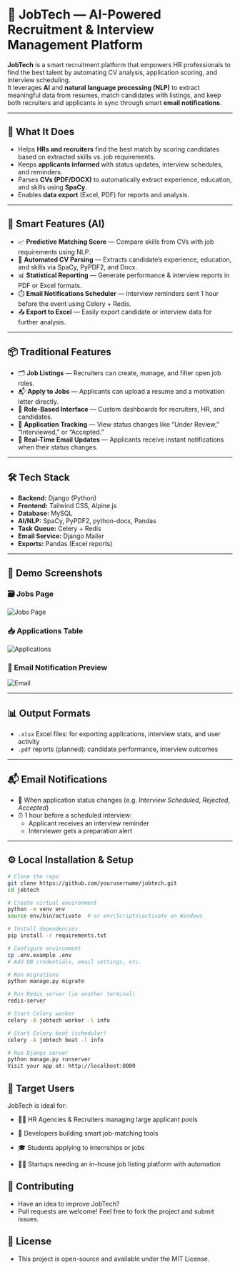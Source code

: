 # 🤖 JobTech — AI-Powered Recruitment & Interview Management Platform

**JobTech** is a smart recruitment platform that empowers HR professionals to find the best talent by automating CV analysis, application scoring, and interview scheduling.  
It leverages **AI** and **natural language processing (NLP)** to extract meaningful data from resumes, match candidates with listings, and keep both recruiters and applicants in sync through smart **email notifications**.

---

## 🚀 What It Does

- Helps **HRs and recruiters** find the best match by scoring candidates based on extracted skills vs. job requirements.
- Keeps **applicants informed** with status updates, interview schedules, and reminders.
- Parses **CVs (PDF/DOCX)** to automatically extract experience, education, and skills using **SpaCy**.
- Enables **data export** (Excel, PDF) for reports and analysis.

---

## 🧠 Smart Features (AI)

- 📈 **Predictive Matching Score** — Compare skills from CVs with job requirements using NLP.
- 📄 **Automated CV Parsing** — Extracts candidate’s experience, education, and skills via SpaCy, PyPDF2, and Docx.
- 📊 **Statistical Reporting** — Generate performance & interview reports in PDF or Excel formats.
- ⏱️ **Email Notifications Scheduler** — Interview reminders sent 1 hour before the event using Celery + Redis.
- 📤 **Export to Excel** — Easily export candidate or interview data for further analysis.

---

## 📦 Traditional Features

- 🗂️ **Job Listings** — Recruiters can create, manage, and filter open job roles.
- 📬 **Apply to Jobs** — Applicants can upload a resume and a motivation letter directly.
- 🔐 **Role-Based Interface** — Custom dashboards for recruiters, HR, and candidates.
- 📝 **Application Tracking** — View status changes like “Under Review,” “Interviewed,” or “Accepted.”
- 📧 **Real-Time Email Updates** — Applicants receive instant notifications when their status changes.

---

## 🛠️ Tech Stack

- **Backend:** Django (Python)
- **Frontend:** Tailwind CSS, Alpine.js
- **Database:** MySQL
- **AI/NLP:** SpaCy, PyPDF2, python-docx, Pandas
- **Task Queue:** Celery + Redis
- **Email Service:** Django Mailer
- **Exports:** Pandas (Excel reports)

---

## 📸 Demo Screenshots

### 🗃️ Jobs Page
![Jobs Page](./myProject/assets/jobs.png)

### 📥 Applications Table
![Applications](./myProject/assets/applications.png)

### 📧 Email Notification Preview
![Email](./myProject/assets/email.png)

---

## 📊 Output Formats

- `.xlsx` Excel files: for exporting applications, interview stats, and user activity
- `.pdf` reports (planned): candidate performance, interview outcomes

---

## 📬 Email Notifications

- 🔔 When application status changes (e.g. _Interview Scheduled_, _Rejected_, _Accepted_)
- ⏰ 1 hour before a scheduled interview:
  - Applicant receives an interview reminder
  - Interviewer gets a preparation alert

---

## ⚙️ Local Installation & Setup

```bash
# Clone the repo
git clone https://github.com/yourusername/jobtech.git
cd jobtech

# Create virtual environment
python -m venv env
source env/bin/activate  # or env\Scripts\activate on Windows

# Install dependencies
pip install -r requirements.txt

# Configure environment
cp .env.example .env
# Add DB credentials, email settings, etc.

# Run migrations
python manage.py migrate

# Run Redis server (in another terminal)
redis-server

# Start Celery worker
celery -A jobtech worker -l info

# Start Celery beat (scheduler)
celery -A jobtech beat -l info

# Run Django server
python manage.py runserver
Visit your app at: http://localhost:8000

```
## 🎯 Target Users
JobTech is ideal for:

- 🧑‍💼 HR Agencies & Recruiters managing large applicant pools
 
- 🧪 Developers building smart job-matching tools

- 🎓 Students applying to internships or jobs

- 🧑‍💻 Startups needing an in-house job listing platform with automation

## 🙌 Contributing
- Have an idea to improve JobTech?
- Pull requests are welcome! Feel free to fork the project and submit issues.

## 📄 License
- This project is open-source and available under the MIT License.



